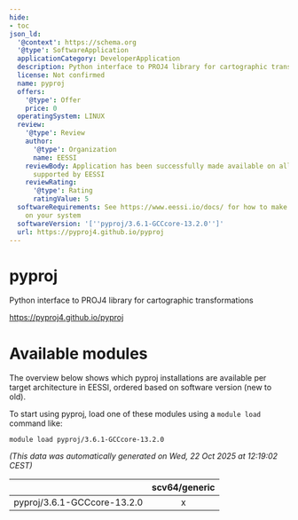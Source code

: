 ```yaml
---
hide:
- toc
json_ld:
  '@context': https://schema.org
  '@type': SoftwareApplication
  applicationCategory: DeveloperApplication
  description: Python interface to PROJ4 library for cartographic transformations
  license: Not confirmed
  name: pyproj
  offers:
    '@type': Offer
    price: 0
  operatingSystem: LINUX
  review:
    '@type': Review
    author:
      '@type': Organization
      name: EESSI
    reviewBody: Application has been successfully made available on all architectures
      supported by EESSI
    reviewRating:
      '@type': Rating
      ratingValue: 5
  softwareRequirements: See https://www.eessi.io/docs/ for how to make EESSI available
    on your system
  softwareVersion: '[''pyproj/3.6.1-GCCcore-13.2.0'']'
  url: https://pyproj4.github.io/pyproj
---
```


pyproj
======


Python interface to PROJ4 library for cartographic transformations

https://pyproj4.github.io/pyproj
# Available modules


The overview below shows which pyproj installations are available per target architecture in EESSI, ordered based on software version (new to old).

To start using pyproj, load one of these modules using a `module load` command like:

```shell
module load pyproj/3.6.1-GCCcore-13.2.0
```

*(This data was automatically generated on Wed, 22 Oct 2025 at 12:19:02 CEST)*

| |scv64/generic|
| :---: | :---: |
|pyproj/3.6.1-GCCcore-13.2.0|x|
